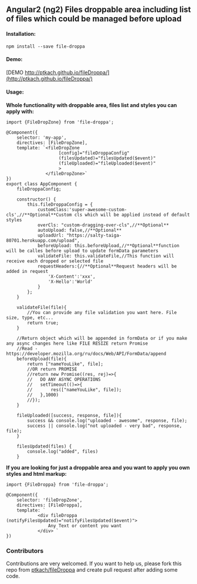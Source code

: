 ## Angular2 (ng2) Files droppable area including list of files which could be managed before upload

#### Installation:

```
npm install --save file-droppa
```

#### Demo:
[DEMO http://ptkach.github.io/fileDroppa/](http://ptkach.github.io/fileDroppa/)

#### Usage:

**Whole functionality with droppable area, files list and styles you can apply with:**

```
import {FileDropZone} from 'file-droppa';

@Component({
    selector: 'my-app',
    directives: [FileDropZone],
    template: `<fileDropZone 
                    [config]="fileDroppaConfig"
                    (filesUpdated)="filesUpdated($event)"
                    (fileUploaded)="fileUploaded($event)"
                    >
               </fileDropZone>`
})
export class AppComponent {
    fileDroppaConfig;

    constructor() {
        this.fileDroppaConfig = {
            customClass:'super-awesome-custom-cls',//**Optional**Custom cls which will be applied instead of default styles
            overCls: "custom-dragging-over-cls",//**Optional**
            autoUpload: false,//**Optional**
            uploadUrl: "https://salty-taiga-80701.herokuapp.com/upload",
            beforeUpload: this.beforeUpload,//**Optional**function will be calles before upload to update formData parameters
            validateFile: this.validateFile,//This function will receive each dropped or selected file
            requestHeaders:{//**Optional**Request headers will be added in request
                'X-Content':'xxx',
                'X-Hello':'World'
            }
        };
    }
    
    validateFile(file){
        //You can provide any file validation you want here. File size, type, etc...
        return true;
    }

    //Return object which will be appended in formData or if you make any async changes here like FILE RESIZE return Promise
    //Read - https://developer.mozilla.org/ru/docs/Web/API/FormData/append
    beforeUpload(file){
        return ["nameYouLike", file];
        //OR return PROMISE
        //return new Promise((res, rej)=>{
        //   DO ANY ASYNC OPERATIONS 
        //   setTimeout(()=>{
        //       res(["nameYouLike", file]);
        //   },1000)
        //});
    }

    fileUploaded([success, response, file]){
        success && console.log("uploaded - awesome", response, file);
        success || console.log("not uploaded - very bad", response, file);
    }

    filesUpdated(files) {
        console.log("added", files)
    }

```

**If you are looking for just a droppable area and you want to apply you own styles and html markup:**

```
import {FileDroppa} from 'file-droppa';

@Component({
    selector: 'fileDropZone',
    directives: [FileDroppa],
    template: `
            <div fileDroppa (notifyFilesUpdated)="notifyFilesUpdated($event)">
                Any Text or content you want
            </div> `
})

```

### Contributors
Contributions are very welcomed.
If you want to help us, please fork this repo from [ptkach/fileDroppa](ptkach/fileDroppa) and create pull request after adding some code.
